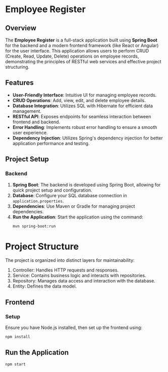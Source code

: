 # Employee Register

## Overview
The **Employee Register** is a full-stack application built using **Spring Boot** for the backend and a modern frontend framework (like React or Angular) for the user interface. This application allows users to perform CRUD (Create, Read, Update, Delete) operations on employee records, demonstrating the principles of RESTful web services and effective project structuring.

## Features
- **User-Friendly Interface**: Intuitive UI for managing employee records.
- **CRUD Operations**: Add, view, edit, and delete employee details.
- **Database Integration**: Utilizes SQL with Hibernate for efficient data management.
- **RESTful API**: Exposes endpoints for seamless interaction between frontend and backend.
- **Error Handling**: Implements robust error handling to ensure a smooth user experience.
- **Dependency Injection**: Utilizes Spring's dependency injection for better application performance and testing.

## Project Setup
### Backend
1. **Spring Boot**: The backend is developed using Spring Boot, allowing for quick project setup and configuration.
2. **Database**: Configure your SQL database connection in `application.properties`.
3. **Dependencies**: Use Maven or Gradle for managing project dependencies.
4. **Run the Application**: Start the application using the command:
   ```bash
   mvn spring-boot:run 

# Project Structure
The project is organized into distinct layers for maintainability:

1. Controller: Handles HTTP requests and responses.
2. Service: Contains business logic and interacts with repositories.
3. Repository: Manages data access and interaction with the database.
4. Entity: Defines the data model.


## Frontend
### Setup
Ensure you have Node.js installed, then set up the frontend using:
```bash
npm install
```
## Run the Application
``` 
npm start
```
